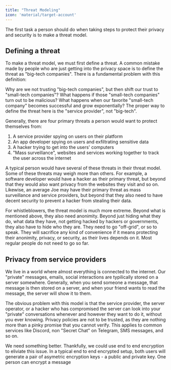 ```yaml
---
title: "Threat Modeling"
icon: 'material/target-account'
---
```


The first task a person should do when taking steps to protect their privacy and security is to make a threat model. 

## Defining a threat

To make a threat model, we must first define a threat. A common mistake made by people who are just getting into the privacy space is to define the threat as "big-tech companies". There is a fundamental problem with this definition:

Why are we not trusting "big-tech companies", but then shift our trust to "small-tech companies"? What happens if those "small-tech companies" turn out to be malicious? What happens when our favorite "small-tech company" becomes successful and grow exponentially? The proper way to define the threat here is the "service provider", not "big-tech".

Generally, there are four primary threats a person would want to protect themselves from:

1. A service provider spying on users on their platform
2. An app developer spying on users and exfiltrating sensitive data
3. A hacker trying to get into the users' computers
4. "Mass surveillance", websites and services working together to track the user across the internet

A typical person would have several of these threats in their threat model. Some of these threats may weigh more than others. For example, a software developer would have a hacker as their primary threat, but beyond that they would also want privacy from the websites they visit and so on. Likewise, an average Joe may have their primary threat as mass surveillance and service providers, but beyond that they also need to have decent security to prevent a hacker from stealing their data.

For whistleblowers, the threat model is much more extreme. Beyond what is mentioned above, they also need anonimity. Beyond just hiding what they do, what data they have, not getting hacked by hackers or governments, they also have to hide who they are. They need to go "off-grid", or so to speak. They will sacrifice any kind of convenience if it means protecting their anonimity, privacy, or security, as their lives depends on it. Most regular people do not need to go so far.

## Privacy from service providers

We live in a world where almost everything is connected to the internet. Our "private" messages, emails, social interactions are typilically stored on a server somewhere. Generally, when you send someone a message, that message is then stored on a server, and when your friend wants to read the message, the server will show it to them.

The obvious problem with this model is that the service provider, the server operator, or a hacker who has compromised the server can look into your "private" conversations whenever and however they want to do it, without you ever knowing. Privacy policies are not to be trusted, as they are nothing more than a pinky promise that you cannot verify. This applies to common services like Discord, non "Secret Chat" on Telegram, SMS messages, and so on.

We need something better. Thankfully, we could use end to end encryption to eliviate this issue. In a typical end to end encrypted setup, both users will generate a pair of asymetric encryption keys - a public and private key. One person can encrypt a message 
